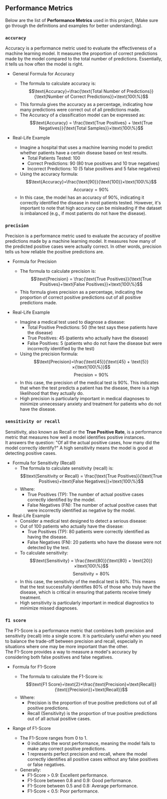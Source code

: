 ## Performance Metrics

Below are the list of **Performance Metrics** used in this project, (Make sure go through the definitions and examples for better understanding).

### `accuracy`

Accuracy is a performance metric used to evaluate the effectiveness of a machine learning model. It measures the proportion of correct predictions made by the model compared to the total number of predictions. Essentially, it tells us how often the model is right.

- General Formula for Accuracy

  - The formula to calculate accuracy is:
    $$\text{Accuracy}=\frac{\text{Total Number of Predictions}}{\text{Number of Correct Predictions}}×\text{100\%}$$
  - This formula gives the accuracy as a percentage, indicating how many predictions were correct out of all predictions made.
  - The Accuracy of a classification model can be expressed as:
    $$\text{Accuracy} = \frac{\text{True Positives} + \text{True Negatives}}{\text{Total Samples}}×\text{100\%}$$

- Real-Life Example
  - Imagine a hospital that uses a machine learning model to predict whether patients have a certain disease based on test results.
    - Total Patients Tested: 100
    - Correct Predictions: 90 (80 true positives and 10 true negatives)
    - Incorrect Predictions: 10 (5 false positives and 5 false negatives)
  - Using the accuracy formula:
    $$\text{Accuracy}=\frac{\text{90}}{\text{100}}×\text{100\%}$$
    $$\text{Accuracy}=\text{90\%}$$
  - In this case, the model has an accuracy of 90%, indicating it correctly identified the disease in most patients tested. However, it's important to note that high accuracy can be misleading if the dataset is imbalanced (e.g., if most patients do not have the disease).

### `precision`

Precision is a performance metric used to evaluate the accuracy of positive predictions made by a machine learning model. It measures how many of the predicted positive cases were actually correct. In other words, precision tells us how reliable the positive predictions are.

- Formula for Precision

  - The formula to calculate precision is:
    $$\text{Precision} = \frac{\text{True Positives}}{\text{True Positives}+\text{False Positives}}×\text{100\%}$$
  - This formula gives precision as a percentage, indicating the proportion of correct positive predictions out of all positive predictions made.

- Real-Life Example
  - Imagine a medical test used to diagnose a disease:
    - Total Positive Predictions: 50 (the test says these patients have the disease)
    - True Positives: 45 (patients who actually have the disease)
    - False Positives: 5 (patients who do not have the disease but were incorrectly identified by the test)
  - Using the precision formula:
    $$\text{Precision}=\frac{\text{45}}{\text{45} + \text{5}}×{\text{100\%}}$$
    $$\text{Precision}=\text{90\%}$$
  - In this case, the precision of the medical test is 90%. This indicates that when the test predicts a patient has the disease, there is a high likelihood that they actually do.
  - High precision is particularly important in medical diagnoses to minimize unnecessary anxiety and treatment for patients who do not have the disease.

### `sensitivity or recall`

Sensitivity, also known as Recall or the **True Positive Rate**, is a performance metric that measures how well a model identifies positive instances. \
It answers the question: "Of all the actual positive cases, how many did the model correctly identify?" A high sensitivity means the model is good at detecting positive cases.

- Formula for Sensitivity (Recall)
  - The formula to calculate sensitivity (recall) is:
    $$\text{Sensitivity or Recall} = \frac{\text{True Positives}}{\text{True Positives}+\text{False Negatives}}×\text{100\%}$$
  - Where:
    - True Positives (TP): The number of actual positive cases correctly identified by the model.
    - False Negatives (FN): The number of actual positive cases that were incorrectly identified as negative by the model.
- Real-Life Example
  - Consider a medical test designed to detect a serious disease:
  - Out of 100 patients who actually have the disease:
    - True Positives (TP): 80 patients were correctly identified as having the disease.
    - False Negatives (FN): 20 patients who have the disease were not detected by the test.
  - To calculate sensitivity:
    $$\text{Sensitivity} = \frac{\text{80}}{\text{80} + \text{20}}×\text{100\%}$$
    $$\text{Sensitivity} = \text{80\%}$$
  - In this case, the sensitivity of the medical test is 80%. This means that the test successfully identifies 80% of those who truly have the disease, which is critical in ensuring that patients receive timely treatment.
  - High sensitivity is particularly important in medical diagnostics to minimize missed diagnoses.

### `f1 score`

The F1-Score is a performance metric that combines both precision and sensitivity (recall) into a single score. It is particularly useful when you need to balance the trade-off between precision and recall, especially in situations where one may be more important than the other. \
The F1-Score provides a way to measure a model's accuracy by considering both false positives and false negatives.

- Formula for F1-Score

  - The formula to calculate the F1-Score is:
    $$\text{F1 Score}=\text{2}×\frac{\text{Precision}×\text{Recall}}{\text{{Precision}}+\text{Recall}}$$
  - Where:
    - Precision is the proportion of true positive predictions out of all positive predictions.
    - Recall (Sensitivity) is the proportion of true positive predictions out of all actual positive cases.

- Range of F1-Score
  - The F1-Score ranges from 0 to 1.
    - 0 indicates the worst performance, meaning the model fails to make any correct positive predictions.
    - 1 represents perfect precision and recall, where the model correctly identifies all positive cases without any false positives or false negatives.
  - Generally:
    - F1-Score > 0.9: Excellent performance.
    - F1-Score between 0.8 and 0.9: Good performance.
    - F1-Score between 0.5 and 0.8: Average performance.
    - F1-Score < 0.5: Poor performance.
